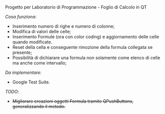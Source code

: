 Progetto per Laboratorio di Programmazione - Foglio di Calcolo in QT

*Cosa funziona*:
- Inserimento numero di righe e numero di colonne;
- Modifica di valori delle celle;
- Inserimento Formule (ora con color coding) e aggiornamento delle celle quando modificate.
- Reset della cella e conseguente rimozione della formula collegata se presente;
- Possibilità di dichiarare una formula non solamente come elenco di celle ma anche come intervallo;

*Da implementare*:
- Google Test Suite.

*TODO*:
- ~~Migliorare creazioni oggetti Formula tramite QPushButtons, generalizzando il metodo.~~